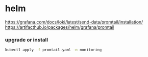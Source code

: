 # helm
https://grafana.com/docs/loki/latest/send-data/promtail/installation/
https://artifacthub.io/packages/helm/grafana/promtail

### upgrade or install

```sh
kubectl apply -f promtail.yaml -n monitoring
```
